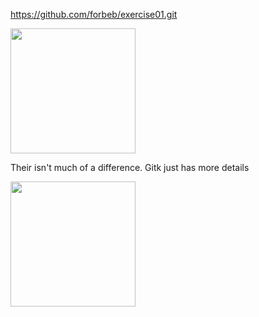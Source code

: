 https://github.com/forbeb/exercise01.git

<img src = "images/scrsht.jpg" width = "200">

Their isn't much of a difference. Gitk just has more details

<img src = "images/prtscr2.jpg" width = "200">
